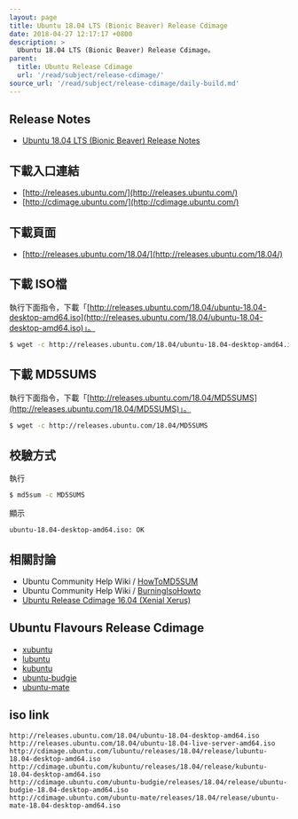 ```yaml
---
layout: page
title: Ubuntu 18.04 LTS (Bionic Beaver) Release Cdimage
date: 2018-04-27 12:17:17 +0800
description: >
  Ubuntu 18.04 LTS (Bionic Beaver) Release Cdimage。
parent:
  title: Ubuntu Release Cdimage
  url: '/read/subject/release-cdimage/'
source_url: '/read/subject/release-cdimage/daily-build.md'
---
```



## Release Notes

* [Ubuntu 18.04 LTS (Bionic Beaver) Release Notes](https://wiki.ubuntu.com/BionicBeaver/ReleaseNotes)


## 下載入口連結

* [http://releases.ubuntu.com/](http://releases.ubuntu.com/)
* [http://cdimage.ubuntu.com/](http://cdimage.ubuntu.com/)


## 下載頁面

* [http://releases.ubuntu.com/18.04/](http://releases.ubuntu.com/18.04/)



## 下載 ISO檔

執行下面指令，下載「[http://releases.ubuntu.com/18.04/ubuntu-18.04-desktop-amd64.iso](http://releases.ubuntu.com/18.04/ubuntu-18.04-desktop-amd64.iso)」。

``` sh
$ wget -c http://releases.ubuntu.com/18.04/ubuntu-18.04-desktop-amd64.iso
```


## 下載 MD5SUMS

執行下面指令，下載「[http://releases.ubuntu.com/18.04/MD5SUMS](http://releases.ubuntu.com/18.04/MD5SUMS)」。

``` sh
$ wget -c http://releases.ubuntu.com/18.04/MD5SUMS
```


## 校驗方式

執行

``` sh
$ md5sum -c MD5SUMS
```

顯示

```
ubuntu-18.04-desktop-amd64.iso: OK
```


## 相關討論

* Ubuntu Community Help Wiki / [HowToMD5SUM](https://help.ubuntu.com/community/HowToMD5SUM)
* Ubuntu Community Help Wiki / [BurningIsoHowto](https://help.ubuntu.com/community/BurningIsoHowto)
* [Ubuntu Release Cdimage 16.04 (Xenial Xerus)](http://samwhelp.github.io/book-ubuntu-qna/read/case/release-cdimage/1604.html)


## Ubuntu Flavours Release Cdimage

* [xubuntu](http://cdimage.ubuntu.com/xubuntu/releases/18.04/release/)
* [lubuntu](http://cdimage.ubuntu.com/lubuntu/releases/18.04/release/)
* [kubuntu](http://cdimage.ubuntu.com/kubuntu/releases/18.04/release/)
* [ubuntu-budgie](http://cdimage.ubuntu.com/ubuntu-budgie/releases/18.04/release/)
* [ubuntu-mate](http://cdimage.ubuntu.com/ubuntu-mate/releases/18.04/release/)


## iso link

```
http://releases.ubuntu.com/18.04/ubuntu-18.04-desktop-amd64.iso
http://releases.ubuntu.com/18.04/ubuntu-18.04-live-server-amd64.iso
http://cdimage.ubuntu.com/lubuntu/releases/18.04/release/lubuntu-18.04-desktop-amd64.iso
http://cdimage.ubuntu.com/kubuntu/releases/18.04/release/kubuntu-18.04-desktop-amd64.iso
http://cdimage.ubuntu.com/ubuntu-budgie/releases/18.04/release/ubuntu-budgie-18.04-desktop-amd64.iso
http://cdimage.ubuntu.com/ubuntu-mate/releases/18.04/release/ubuntu-mate-18.04-desktop-amd64.iso
```
